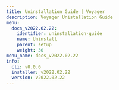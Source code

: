 ```yaml
---
title: Uninstallation Guide | Voyager
description: Voyager Unistallation Guide
menu:
  docs_v2022.02.22:
    identifier: uninstallation-guide
    name: Uninstall
    parent: setup
    weight: 30
menu_name: docs_v2022.02.22
info:
  cli: v0.0.6
  installer: v2022.02.22
  version: v2022.02.22
---
```


